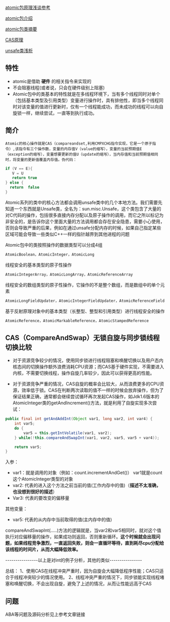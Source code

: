 [atomic包原理浅谈参考](https://www.jb51.net/article/129690.htm)

[atomic包介绍](https://chenzehe.iteye.com/blog/1759884)

[atomic包类摘要](https://blog.csdn.net/qq_31615049/article/details/81062082)

[CAS原理](https://www.cnblogs.com/javalyy/p/8882172.html)

[unsafe类浅析](https://www.cnblogs.com/pkufork/p/java_unsafe.html)



## 特性

* atomic是借助  **硬件**  的相关指令来实现的
* 不会阻塞线程(或者说，只会在硬件级别上阻塞)
* Atomic包中的类基本的特性就是在多线程环境下，当有多个线程同时对单个（包括基本类型及引用类型）变量进行操作时，具有排他性，即当多个线程同时对该变量的值进行更新时，仅有一个线程能成功，而未成功的线程可以向自旋锁一样，继续尝试，一直等到执行成功。

## 简介

 	Atomic的核心操作就是CAS（compareandset,利用CMPXCHG指令实现，它是一个原子指令）,该指令有三个操作数，变量的内存值V（value的缩写），变量的当前预期值E（exception的缩写），变量想要更新的值U（update的缩写），当内存值和当前预期值相同时，将变量的更新值覆盖内存值。伪代码：

```c
if (V == E){ 
   V = U 
   return true
} else { 
  return  false
}
```



​	Atomic系列的类中的核心方法都会调用unsafe类中的几个本地方法。我们需要先知道一个东西就是Unsafe类，全名为：sun.misc.Unsafe，这个类包含了大量的对C代码的操作，包括很多直接内存分配以及原子操作的调用，而它之所以标记为非安全的，是告诉你这个里面大量的方法调用都会存在安全隐患，需要小心使用，否则会导致严重的后果，例如在通过unsafe分配内存的时候，如果自己指定某些区域可能会导致一些类似C++一样的指针越界到其他进程的问题



Atomic包中的类按照操作的数据类型可以分成4组

```java
AtomicBoolean，AtomicInteger，AtomicLong
```

线程安全的基本类型的原子性操作

```java
AtomicIntegerArray，AtomicLongArray，AtomicReferenceArray
```

线程安全的数组类型的原子性操作，它操作的不是整个数组，而是数组中的单个元素

```java
AtomicLongFieldUpdater，AtomicIntegerFieldUpdater，AtomicReferenceFieldUpdater
```

基于反射原理对象中的基本类型（长整型、整型和引用类型）进行线程安全的操作

```java
AtomicReference，AtomicMarkableReference，AtomicStampedReference
```





## CAS（CompareAndSwap）无锁自旋与同步锁线程切换比较

* 对于资源竞争较少的情况，使用同步锁进行线程阻塞和唤醒切换以及用户态内核态间的切换操作额外浪费消耗CPU资源；而CAS基于硬件实现，不需要进入内核，不需要切换线程，操作自旋几率较少，因此可以获得更高的性能。

* 对于资源竞争严重的情况，CAS自旋的概率会比较大，从而浪费更多的CPU资源，效率低于锁。CAS在判断两次读取的值不一样的时候会放弃操作，但为了保证结果正确，通常都会继续尝试循环再次发起CAS操作，如Jdk1.6版本的AtomicInteger类的getAndIncrement()方法，就是利用了自旋实现多次尝试：


```java
public final int getAndAddInt(Object var1, long var2, int var4) {
    int var5;
    do {
        var5 = this.getIntVolatile(var1, var2);
    } while(!this.compareAndSwapInt(var1, var2, var5, var5 + var4));

    return var5;
}
```

入参：

* var1：就是调用的对象（例如：count.incrementAndGet()）  var1就是count这个AtomicInteger类型的对象
* var2: 代表的进入这个方法之前当前的值(工作内存中的值)（**描述不太准确，也没想到很好的描述**）
* Var3: 代表的要改变的偏移量

其他变量：

* var5: 代表的从内存中当前取得的值(主内存中的值)

compareAndSwapInt(.....)方法的逻辑就是，当var2和var5相同时，就对这个值执行对应偏移量的操作，如果成功则返回，否则重新循环。**这个时候就会出现问题，如果线程竞争激烈，一直返回失败，则会一直循环等待，直到耗尽cpu分配给该线程的时间片，从而大幅降低效率。**

----------------以上是对int的例子分析，其他的类似----------------

总结：
1、使用CAS在线程冲突严重时，因为自旋会大幅降低程序性能；CAS只适合于线程冲突较少的情况使用。
2、线程冲突严重的情况下，同步锁能实现线程堵塞和唤醒切换，不会出现自旋，避免了上述的情况，从而让性能远高于CAS

## 问题

ABA等问题及源码分析见上参考文章链接















